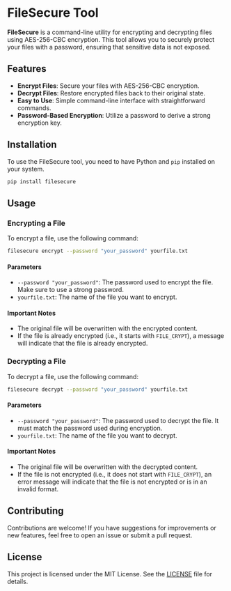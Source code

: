 # FileSecure Tool

**FileSecure** is a command-line utility for encrypting and decrypting files using AES-256-CBC encryption. This tool allows you to securely protect your files with a password, ensuring that sensitive data is not exposed.

## Features

- **Encrypt Files**: Secure your files with AES-256-CBC encryption.
- **Decrypt Files**: Restore encrypted files back to their original state.
- **Easy to Use**: Simple command-line interface with straightforward commands.
- **Password-Based Encryption**: Utilize a password to derive a strong encryption key.

## Installation

To use the FileSecure tool, you need to have Python and `pip` installed on your system.

```bash
pip install filesecure
```

## Usage

### Encrypting a File

To encrypt a file, use the following command:

```bash
filesecure encrypt --password "your_password" yourfile.txt
```
#### Parameters

- `--password "your_password"`: The password used to encrypt the file. Make sure to use a strong password.
- `yourfile.txt`: The name of the file you want to encrypt.

#### Important Notes

- The original file will be overwritten with the encrypted content.
- If the file is already encrypted (i.e., it starts with `FILE_CRYPT`), a message will indicate that the file is already encrypted.

### Decrypting a File

To decrypt a file, use the following command:

```bash
filesecure decrypt --password "your_password" yourfile.txt
```

#### Parameters

- `--password "your_password"`: The password used to decrypt the file. It must match the password used during encryption.
- `yourfile.txt`: The name of the file you want to decrypt.

#### Important Notes

- The original file will be overwritten with the decrypted content.
- If the file is not encrypted (i.e., it does not start with `FILE_CRYPT`), an error message will indicate that the file is not encrypted or is in an invalid format.

## Contributing

Contributions are welcome! If you have suggestions for improvements or new features, feel free to open an issue or submit a pull request.

## License

This project is licensed under the MIT License. See the [LICENSE](LICENSE) file for details.